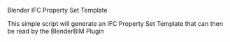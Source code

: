 Blender IFC Property Set Template

This simple script will generate an IFC Property Set Template that can then be read by the BlenderBIM Plugin

